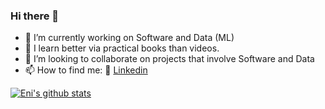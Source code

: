 ### Hi there 👋
- 🔭 I’m currently working on Software and Data (ML)
- 📙 I learn better via practical books than videos.
- 👯 I’m looking to collaborate on projects that involve Software and Data
- 📫 How to find me: 🏢 [Linkedin](https://www.linkedin.com/in/eniwoke-c-b71852a1)

[![Eni's github stats](https://github-readme-stats.vercel.app/api?username=cornzyblack)](https://github.com/cornzyblack/github-readme-stats&show_icons&theme=highcontrast)
